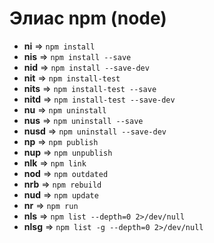 # Элиас npm (node)

- **ni** => `npm install`
- **nis** => `npm install --save`
- **nid** => `npm install --save-dev`
- **nit** => `npm install-test`
- **nits** => `npm install-test --save`
- **nitd** => `npm install-test --save-dev`
- **nu** => `npm uninstall`
- **nus** => `npm uninstall --save`
- **nusd** => `npm uninstall --save-dev`
- **np** => `npm publish`
- **nup** => `npm unpublish`
- **nlk** => `npm link`
- **nod** => `npm outdated`
- **nrb** => `npm rebuild`
- **nud** => `npm update`
- **nr** => `npm run`
- **nls** => `npm list --depth=0 2>/dev/null`
- **nlsg** => `npm list -g --depth=0 2>/dev/null`

